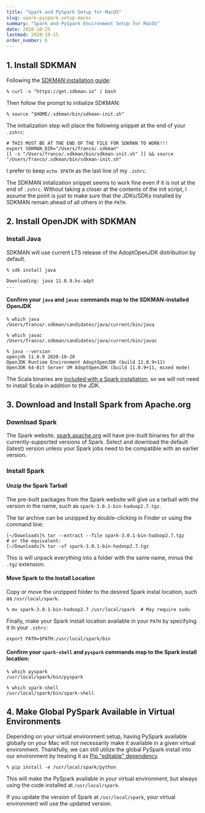 ```yaml
---
title: "Spark and PySpark Setup for MacOS"
slug: spark-pyspark-setup-macos
summary: "Spark and PySpark Environment Setup for MacOS"
date: 2020-10-25
lastmod: 2020-10-25
order_number: 6
---
```


## 1. Install SDKMAN

Following the [SDKMAN installation guide](https://sdkman.io/install):

```shell
% curl -s "https://get.sdkman.io" | bash
```

Then follow the prompt to initialize SDKMAN:

```shell
% source "$HOME/.sdkman/bin/sdkman-init.sh"
```

The initialization step will place the following snippet at the end of your `.zshrc`:

```shell
# THIS MUST BE AT THE END OF THE FILE FOR SDKMAN TO WORK!!!
export SDKMAN_DIR="/Users/franco/.sdkman"
[[ -s "/Users/franco/.sdkman/bin/sdkman-init.sh" ]] && source "/Users/franco/.sdkman/bin/sdkman-init.sh"
```

I prefer to keep `echo $PATH` as the last line of my `.zshrc`.

The SDKMAN initalization snippet seems to work fine even if it is not at the end of `.zshrc`. Without taking a closer at the contents of the init script, I assume the point is just to make sure that the JDKs/SDKs installed by SDKMAN remain ahead of all others in the `PATH`.


## 2. Install OpenJDK with SDKMAN

### Install Java

SDKMAN will use current LTS release of the AdoptOpenJDK distribution by default.

```shell
% sdk install java

Downloading: java 11.0.9.hs-adpt
...
```

#### Confirm your `java` and `javac` commands map to the SDKMAN-installed OpenJDK

```shell
% which java
/Users/franco/.sdkman/candidates/java/current/bin/java

% which javac
/Users/franco/.sdkman/candidates/java/current/bin/javac

% java --version
openjdk 11.0.9 2020-10-20
OpenJDK Runtime Environment AdoptOpenJDK (build 11.0.9+11)
OpenJDK 64-Bit Server VM AdoptOpenJDK (build 11.0.9+11, mixed mode)
```

The Scala binaries are [included with a Spark installation](https://stackoverflow.com/questions/27590474/how-can-spark-shell-work-without-installing-scala-beforehand), so we will not need to install Scala in addition to the JDK.

## 3. Download and Install Spark from Apache.org

### Download Spark

The Spark website, [spark.apache.org](https://spark.apache.org/downloads) will have pre-built
binaries for all the currently-supported versions of Spark. Select and download the default
(latest) version unless your Spark jobs need to be compatible with an earlier version.

### Install Spark

#### Unzip the Spark Tarball

The pre-built packages from the Spark website will give us a tarball with the version
in the name, such as `spark-3.0.1-bin-hadoop2.7.tgz`.

The tar archive can be unzipped by double-clicking in Finder or using the command line:

```shell
[~/Downloads]% tar --extract --file spark-3.0.1-bin-hadoop2.7.tgz
# or the equivalent:
[~/Downloads]% tar -xf spark-3.0.1-bin-hadoop2.7.tgz
```

This is will unpack everything into a folder with the same name, minus the `.tgz` extension.

#### Move Spark to the Install Location

Copy or move the unzipped folder to the desired Spark instal location, such as `/usr/local/spark`.

```shell
% mv spark-3.0.1-bin-hadoop2.7 /usr/local/spark  # May require sudo
```

Finally, make your Spark install location available in your `PATH` by specifying
it in your `.zshrc`:

```shell
export PATH=$PATH:/usr/local/spark/bin
```

#### Confirm your `spark-shell` and `pyspark` commands map to the Spark install location:

```shell
% which pyspark
/usr/local/spark/bin/pyspark

% which spark-shell
/usr/local/spark/bin/spark-shell
```

## 4. Make Global PySpark Available in Virtual Environments

Depending on your virtual environment setup, having PySpark available globally on your Mac will not necessarily make it available in a given virtual environment. Thankfully, we can still utilize the global PySpark install
into our environment by treating it as  [Pip "editable" dependency](https://pip.pypa.io/en/stable/reference/pip_install/#editable-installs).

```shell
% pip install -e /usr/local/spark/python
```

This will make the PySpark available in your virtual environment, but always using the code installed at
`/usr/local/spark`.

If you update the version of Spark at `/usr/local/spark`, your virtual environment will use the updated version.
